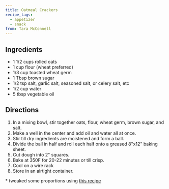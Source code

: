 ```yaml
---
title: Oatmeal Crackers
recipe_tags:
  - appetizer
  - snack
from: Tara McConnell
---
```


## Ingredients

- 1 1/2 cups rolled oats
- 1 cup flour (wheat preferred)
- 1/3 cup toasted wheat germ
- 1 Tbsp brown sugar
- 1/2 tsp salt, garlic salt, seasoned salt, or celery salt, etc
- 1/2 cup water
- 5 tbsp vegetable oil

## Directions

1. In a mixing bowl, stir together oats, flour, wheat germ, brown sugar, and salt.
2. Make a well in the center and add oil and water all at once.
3. Stir till dry ingredients are moistened and form a ball.
4. Divide the ball in half and roll each half onto a greased 8"x12" baking sheet.
5. Cut dough into 2" squares.
6. Bake at 350F for 20-22 minutes or till crisp.
7. Cool on a wire rack
8. Store in an airtight container.

\* tweaked some proportions using [this recipe](https://www.allrecipes.com/recipe/214664/oatmeal-crackers/)